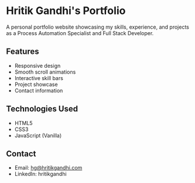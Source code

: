 # Hritik Gandhi's Portfolio

A personal portfolio website showcasing my skills, experience, and projects as a Process Automation Specialist and Full Stack Developer.

## Features
- Responsive design
- Smooth scroll animations
- Interactive skill bars
- Project showcase
- Contact information

## Technologies Used
- HTML5
- CSS3
- JavaScript (Vanilla)

## Contact
- Email: hg@hritikgandhi.com
- LinkedIn: hritikgandhi